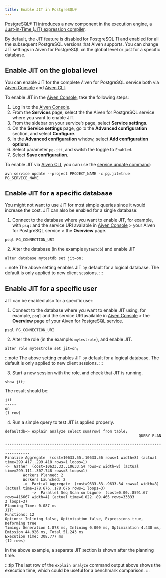 ```yaml
---
title: Enable JIT in PostgreSQL®
---
```


PostgreSQL® 11 introduces a new component in the execution engine, a
[Just-in-Time (JIT) expression
compiler](https://www.postgresql.org/docs/current/jit-reason.html).

By default, the JIT feature is disabled for PostgreSQL 11 and enabled
for all the subsequent PostgreSQL versions that Aiven supports. You can
change JIT settings in Aiven for PostgreSQL on the global level or just
for a specific database.

## Enable JIT on the global level

You can enable JIT for the complete Aiven for PostgreSQL service both
via [Aiven Console](https://console.aiven.io/) and
[Aiven CLI](/docs/tools/cli).

To enable JIT in the [Aiven Console](https://console.aiven.io/), take
the following steps:

1.  Log in to the [Aiven Console](https://console.aiven.io/).
2.  From the **Services** page, select the the Aiven for PostgreSQL
    service where you want to enable JIT.
3.  From the sidebar on your service's page, select **Service
    settings**.
4.  On the **Service settings** page, go to the **Advanced
    configuration** section, and select **Configure**.
5.  In the **Advanced configuration** window, select **Add configuration
    options**.
6.  Select parameter `pg.jit`, and switch the toggle to `Enabled`.
7.  Select **Save configuration**.

To enable JIT via [Aiven CLI](/docs/tools/cli), you can use the
[service update command](/docs/tools/cli/service-cli#avn-cli-service-update):

```
avn service update --project PROJECT_NAME -c pg.jit=true PG_SERVICE_NAME
```

## Enable JIT for a specific database

You might not want to use JIT for most simple queries since it would
increase the cost. JIT can also be enabled for a single database:

1.  Connect to the database where you want to enable JIT, for example,
    with `psql` and the service URI available in [Aiven
    Console](https://console.aiven.io/) > your Aiven for PostgreSQL
    service > the **Overview** page.

```
psql PG_CONNECTION_URI
```

2.  Alter the database (in the example `mytestdb`) and enable JIT

```
alter database mytestdb set jit=on;
```

:::note
The above setting enables JIT by default for a logical database. The
default is only applied to new client sessions.
:::

## Enable JIT for a specific user

JIT can be enabled also for a specific user:

1.  Connect to the database where you want to enable JIT using, for
    example, `psql` and the service URI available in [Aiven
    Console](https://console.aiven.io/) > the **Overview** page of your
    Aiven for PostgreSQL service.

```
psql PG_CONNECTION_URI
```

2.  Alter the role (in the example: `mytestrole`), and enable JIT.

```
alter role mytestrole set jit=on;
```

:::note
The above setting enables JIT by default for a logical database. The
default is only applied to new client sessions.
:::

3.  Start a new session with the role, and check that JIT is running.

```
show jit;
```

The result should be:

```
jit
-----
on
(1 row)
```

4.  Run a simple query to test JIT is applied properly.

```
defaultdb=> explain analyze select sum(row) from table;
                                                            QUERY PLAN

------------------------------------------------------------------------------------------------------------------------------
-----------
Finalize Aggregate  (cost=10633.55..10633.56 rows=1 width=8) (actual time=299.417..299.418 rows=1 loops=1)
->  Gather  (cost=10633.33..10633.54 rows=2 width=8) (actual time=299.111..307.748 rows=3 loops=1)
        Workers Planned: 2
        Workers Launched: 2
        ->  Partial Aggregate  (cost=9633.33..9633.34 rows=1 width=8) (actual time=178.676..178.676 rows=1 loops=3)
            ->  Parallel Seq Scan on bigone  (cost=0.00..8591.67 rows=416667 width=4) (actual time=0.022..89.465 rows=33333
3 loops=3)
Planning Time: 0.087 ms
JIT:
Functions: 12
Options: Inlining false, Optimization false, Expressions true, Deforming true
Timing: Generation 1.878 ms, Inlining 0.000 ms, Optimization 4.438 ms, Emission 44.926 ms, Total 51.243 ms
Execution Time: 308.777 ms
(12 rows)
```

In the above example, a separate JIT section is shown after the planning
time.

:::tip
The last row of the `explain analyze` command output above shows the
execution time, which could be useful for a benchmark comparison.
:::

